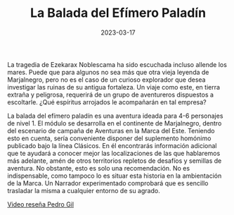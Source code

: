 ﻿---
title: La Balada del Efímero Paladín
summary: Adéntrate en Marjalnegro, y disfruta con tus aventureros de este entorno desconocido, lleno de misterios y aventuras. Este es el primer módulo ambientado en esta tierra de oportunidades para los más bravos y aguerridos
authors:
  - Manu Sáez
date: 2023-03-17
type: post
categories:
- Clásicos de la Marca
- Línea MN
tags:
- Dungeon
- Exploración
minlevels: "1"
maxlevels: "2"
prices: 8€
session: "2"
mincharacters: "4"
maxcharacters: "6"
eval: oficial
cover: "mn2-la-balada-del-efimero-paladin.jpg"
download: "mn2-la-balada-del-efimero-paladin.pdf"
moreinfo: "https://tesorosdelamarca.com/producto/la-balada-del-efimero-paladin/"
license: "OGL"
draft: false

---

La tragedia de Ezekarax Noblescama ha sido escuchada incluso allende los mares.
Puede que para algunos no sea más que otra vieja leyenda de Marjalnegro, pero no es el caso de un curioso explorador que desea investigar las ruinas de su antigua fortaleza. Un viaje como este, en tierra extraña y peligrosa, requerirá de un grupo de aventureros dispuestos a escoltarle.
¿Qué espíritus arrojados le acompañarán en tal empresa?

La balada del efímero paladín es una aventura ideada para 4-6 personajes de nivel 1.
El módulo se desarrolla en el continente de Marjalnegro, dentro del escenario de campaña de Aventuras en la Marca del Este.
Teniendo esto en cuenta, sería conveniente disponer del suplemento homónimo publicado bajo la línea Clásicos.
En él encontrarás información adicional que te ayudará a conocer mejor las localizaciones de las que hablaremos más adelante, amén de otros territorios repletos de desafíos y semillas de aventura.
No obstante, esto es solo una recomendación. No es indispensable, como tampoco lo es situar esta historia en la ambientación de la Marca.
Un Narrador experimentado comprobará que es sencillo trasladar la misma a cualquier entorno de su agrado.


<p><a href="https://www.youtube.com/watch?v=m5q5HpT0ePk" target="_blank">Video reseña Pedro Gil</a></p>

